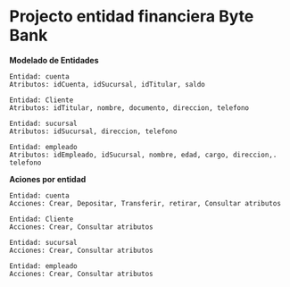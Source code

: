 # Projecto entidad financiera Byte Bank

**Modelado de Entidades**
	
    Entidad: cuenta
	Atributos: idCuenta, idSucursal, idTitular, saldo

    Entidad: Cliente
    Atributos: idTitular, nombre, documento, direccion, telefono

    Entidad: sucursal
    Atributos: idSucursal, direccion, telefono

    Entidad: empleado
    Atributos: idEmpleado, idSucursal, nombre, edad, cargo, direccion,. telefono

**Aciones por entidad**

    Entidad: cuenta
    Acciones: Crear, Depositar, Transferir, retirar, Consultar atributos

    Entidad: Cliente
    Acciones: Crear, Consultar atributos

    Entidad: sucursal
    Acciones: Crear, Consultar atributos

    Entidad: empleado
    Acciones: Crear, Consultar atributos


